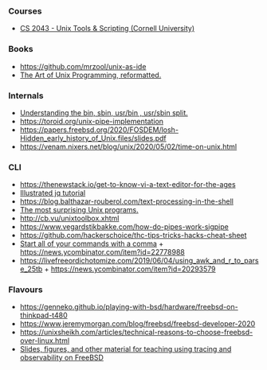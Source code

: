 ### Courses

- [CS 2043 - Unix Tools & Scripting (Cornell University)](http://www.cs.cornell.edu/courses/cs2043/2014sp/)

### Books

- https://github.com/mrzool/unix-as-ide
- [The Art of Unix Programming, reformatted.](https://www.arp242.net/taoup.html)

### Internals

- [Understanding the bin, sbin, usr/bin , usr/sbin split.](http://lists.busybox.net/pipermail/busybox/2010-December/074114.html)
- https://toroid.org/unix-pipe-implementation
- https://papers.freebsd.org/2020/FOSDEM/losh-Hidden_early_history_of_Unix.files/slides.pdf
- https://venam.nixers.net/blog/unix/2020/05/02/time-on-unix.html

### CLI

- https://thenewstack.io/get-to-know-vi-a-text-editor-for-the-ages
- [Illustrated jq tutorial](https://mosermichael.github.io/jq-illustrated/dir/content.html)
- https://blog.balthazar-rouberol.com/text-processing-in-the-shell
- [The most surprising Unix programs.](https://minnie.tuhs.org/pipermail/tuhs/2020-March/020664.html)
- http://cb.vu/unixtoolbox.xhtml
- https://www.vegardstikbakke.com/how-do-pipes-work-sigpipe
- https://github.com/hackerschoice/thc-tips-tricks-hacks-cheat-sheet
- [Start all of your commands with a comma](https://rhodesmill.org/brandon/2009/commands-with-comma) + https://news.ycombinator.com/item?id=22778988
- https://livefreeordichotomize.com/2019/06/04/using_awk_and_r_to_parse_25tb + https://news.ycombinator.com/item?id=20293579

### Flavours

- https://genneko.github.io/playing-with-bsd/hardware/freebsd-on-thinkpad-t480
- https://www.jeremymorgan.com/blog/freebsd/freebsd-developer-2020
- https://unixsheikh.com/articles/technical-reasons-to-choose-freebsd-over-linux.html
- [Slides, figures, and other material for teaching using tracing and observability on FreeBSD](https://github.com/teachbsd/course)
